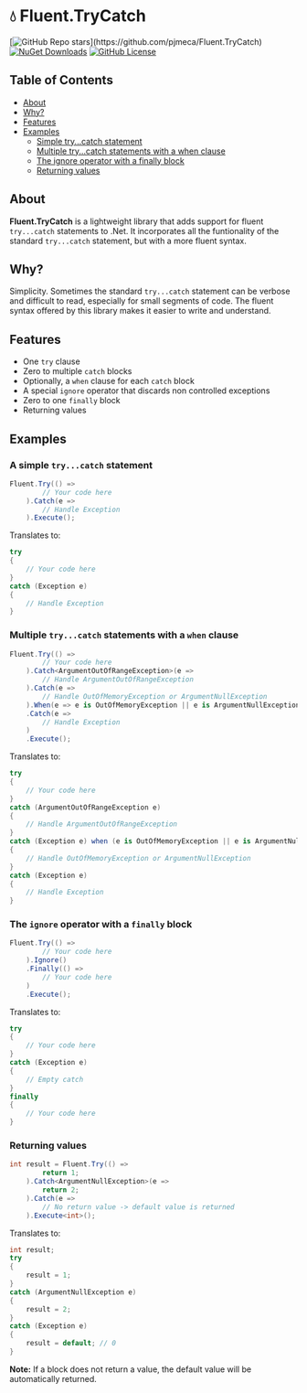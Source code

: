 # 💧 Fluent.TryCatch

[![GitHub Repo stars](https://img.shields.io/github/stars/pjmeca/Fluent.TryCatch?style=flat&logo=github&label=Star%20this%20repo!)](https://github.com/pjmeca/Fluent.TryCatch)
[![NuGet Downloads](https://img.shields.io/nuget/dt/Fluent.TryCatch?logo=nuget&label=Get%20it%20on%20NuGet)](https://www.nuget.org/packages/Fluent.TryCatch)
[![GitHub License](https://img.shields.io/github/license/pjmeca/Fluent.TryCatch?label=License)](https://opensource.org/licenses/MIT)



## Table of Contents

- [About](#about)
- [Why?](#why)
- [Features](#features)
- [Examples](#examples)
  - [Simple try...catch statement](#example1)
  - [Multiple try...catch statements with a when clause](#example2)
  - [The ignore operator with a finally block](#example3)
  - [Returning values](#example4)

## About

**Fluent.TryCatch** is a lightweight library that adds support for fluent `try...catch` statements to .Net. It incorporates all the funtionality of the standard `try...catch` statement, but with a more fluent syntax.

## Why?

Simplicity. Sometimes the standard `try...catch` statement can be verbose and difficult to read, especially for small segments of code. The fluent syntax offered by this library makes it easier to write and understand.

## Features

- One `try` clause
- Zero to multiple `catch` blocks
- Optionally, a `when` clause for each `catch` block
- A special `ignore` operator that discards non controlled exceptions
- Zero to one `finally` block
- Returning values

## Examples

### A simple `try...catch` statement <a id="example1"></a>

```csharp
Fluent.Try(() =>
        // Your code here
    ).Catch(e =>
        // Handle Exception
    ).Execute();
```

Translates to:

```csharp
try
{
    // Your code here
}
catch (Exception e)
{
    // Handle Exception
}
```

### Multiple `try...catch` statements with a `when` clause <a id="example2"></a>

```csharp
Fluent.Try(() => 
        // Your code here
    ).Catch<ArgumentOutOfRangeException>(e => 
        // Handle ArgumentOutOfRangeException
    ).Catch(e => 
        // Handle OutOfMemoryException or ArgumentNullException
    ).When(e => e is OutOfMemoryException || e is ArgumentNullException)
    .Catch(e => 
        // Handle Exception
    )
    .Execute();
```

Translates to:

```csharp
try
{
    // Your code here
}
catch (ArgumentOutOfRangeException e)
{
    // Handle ArgumentOutOfRangeException
}
catch (Exception e) when (e is OutOfMemoryException || e is ArgumentNullException)
{
    // Handle OutOfMemoryException or ArgumentNullException
}
catch (Exception e)
{
    // Handle Exception
}
```

### The `ignore` operator with a `finally` block <a id="example3"></a>

```csharp
Fluent.Try(() => 
        // Your code here
    ).Ignore()
    .Finally(() =>
        // Your code here
    )
    .Execute();
```

Translates to:

```csharp
try
{
    // Your code here
}
catch (Exception e)
{
    // Empty catch
}
finally
{
    // Your code here
}
```

### Returning values <a id="example4"></a>

```csharp
int result = Fluent.Try(() => 
        return 1;
    ).Catch<ArgumentNullException>(e =>
        return 2;
    ).Catch(e =>
        // No return value -> default value is returned
    ).Execute<int>();
```

Translates to:

```csharp
int result;
try
{
    result = 1;
}
catch (ArgumentNullException e)
{
    result = 2;
}
catch (Exception e)
{
    result = default; // 0
}
```

**Note:** If a block does not return a value, the default value will be automatically returned.